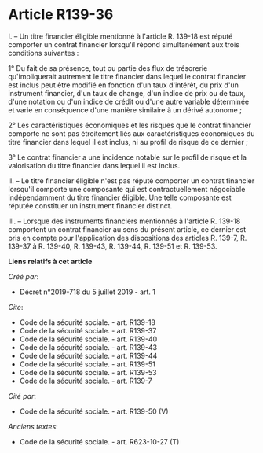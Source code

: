 # Article R139-36

I. – Un titre financier éligible mentionné à l'article R. 139-18 est réputé comporter un contrat financier lorsqu'il répond
simultanément aux trois conditions suivantes : 

1° Du fait de sa présence, tout ou partie des flux de trésorerie qu'impliquerait autrement le titre financier dans lequel le
contrat financier est inclus peut être modifié en fonction d'un taux d'intérêt, du prix d'un instrument financier, d'un taux
de change, d'un indice de prix ou de taux, d'une notation ou d'un indice de crédit ou d'une autre variable déterminée et
varie en conséquence d'une manière similaire à un dérivé autonome ; 

2° Les caractéristiques économiques et les risques que le contrat financier comporte ne sont pas étroitement liés aux
caractéristiques économiques du titre financier dans lequel il est inclus, ni au profil de risque de ce dernier ; 

3° Le contrat financier a une incidence notable sur le profil de risque et la valorisation du titre financier dans lequel il
est inclus. 

II. – Le titre financier éligible n'est pas réputé comporter un contrat financier lorsqu'il comporte une composante qui est
contractuellement négociable indépendamment du titre financier éligible. Une telle composante est réputée constituer un
instrument financier distinct. 

III. – Lorsque des instruments financiers mentionnés à l'article R. 139-18 comportent un contrat financier au sens du présent
article, ce dernier est pris en compte pour l'application des dispositions des articles R. 139-7, R. 139-37 à R. 139-40, R.
139-43, R. 139-44, R. 139-51 et R. 139-53.

**Liens relatifs à cet article**

_Créé par_:

  - Décret n°2019-718 du 5 juillet 2019 - art. 1

_Cite_:

  - Code de la sécurité sociale. - art. R139-18
  - Code de la sécurité sociale. - art. R139-37
  - Code de la sécurité sociale. - art. R139-40
  - Code de la sécurité sociale. - art. R139-43
  - Code de la sécurité sociale. - art. R139-44
  - Code de la sécurité sociale. - art. R139-51
  - Code de la sécurité sociale. - art. R139-53
  - Code de la sécurité sociale. - art. R139-7

_Cité par_:

  - Code de la sécurité sociale. - art. R139-50 (V)

_Anciens textes_:

  - Code de la sécurité sociale. - art. R623-10-27 (T)
